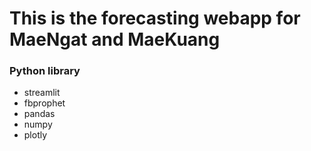 ﻿# This is the forecasting webapp for MaeNgat and MaeKuang
 ### Python library ###
 - streamlit
 - fbprophet
 - pandas
 - numpy
 - plotly

